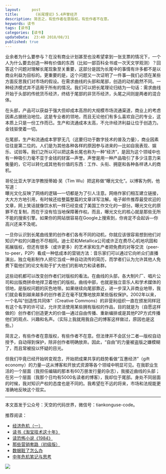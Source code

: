 ```yaml
---   
layout:     post  
title:       《长尾理论》5.4声誉经济 
description: 简言之，有些作者在意版权，有些作者不在意。      
keywords: 读书 
tags: [读书]  
categories: [读书]  
updateData:  23:40 2018/08/31   
published: true   
---  
```



业余者为什么要参与？在没有商业计划甚至也没希望拿到一张支票的情况下，一个人为什么要去创造一种有价值的东西（比如一部百科全书或一次天文学观测）？回答这个问题对理解长尾现象至关重要，这部分是因为长尾中的事情有许多都不是以商业利益为目标的。更重要的是，这个问题又一次证明了一件事—我们必须在某些方面反思我们对市场的假设。在需求曲线的头部和尾部，创造的动机截然不同。一种经济模式并不适用于所有的情况。我们可以把长尾理论归结为一句话：需求曲线开始于头部的传统货币经济，终结于尾部的非货币经济，头尾之间则是两者的混合体。  


在头部，产品可以获益于强大但却成本高昂的大规模市场流通渠道，商业上的考虑因素占据统治地位。这是专业者的领地，而且无论他们有多么喜欢自己的专业，这本质上只是一份工作而已。生产和流通成本太高，不允许经济利益让位于创造力。金钱驱使着一切。  


在尾部，生产和流通成本寥寥无几（这要归功于数字技术的普及力量），商业因素往往是第二位的。人们是为其他各种各样的原因参与进来的—比如自我表现、娱乐、试验等。我们之所以可以把这条长尾也称为一种“经济”，是因为这个领域中也有一种吸引力毫不亚于金钱的财富—声誉。声誉是用一种产品吸引了多少注意力来衡量的，它可以转化成其他有价值的东西：工作、头衔、拥趸和各种各样诱人的商机。  


哥伦比亚大学法学教授蒂姆·吴（Tim Wu）把这称做“曝光文化”。以博客为例，他写道：  
曝光文化反映了网络的逻辑—一切都是为了引人注意。网络作家们相互建立链接，大大方方地引用，有时候还给整篇整篇的文章详写注解。电子邮件推荐最受欢迎的文章，网上笑话就像饮水机一样已经变成了美国工作文化的一部分。曝光文化的原罪不在复制，而在于没有恰当地保障著作权。而且，曝光文化的核心就是那些无所不能的搜索引擎。如果你的网站很容易在Google上搜索到，你肯定不会起诉—你高兴还来不及呢。  


一旦你认识到长尾曲线里的创作者们各有不同的动机，你就应该很容易想到他们对知识产权的兴趣也不尽相同。迪士尼和Metallica公司或许正在费尽心机地巩固和拓展版权，但还有很多（或许更多）的艺术家和生产者把免费的对等交流（peer-to-peer，P2P）看成一种低成本的营销方法：音乐家们可以通过它向听众们直播演出，独立电影制作人把它当成一种自动流传的简历，而学者们认为允许其他人免费下载他们的论文有助于扩大他们的影响力和读者群。  


这些动机都可以改变创作者们对版权的看法。在曲线的头部，各大制片厂、唱片公司和出版商拼命地捍卫着他们的版权。曲线中部，也就是独立音乐人和学术媒体的领地，是版权问题的灰色地带。如果继续向尾部靠近，进一步深入非商业地带，我们就会看到越来越多的创作者正在毫不犹豫地放弃某些版权保护。2002年以来，一个名叫“创造性共同体”（Creative Commons）的非营利组织一直在颁发同样冠有这个名字的许可证，允许灵活使用某些拥有版权的作品，目的就是为（自愿这样做的）创作者们创造更大的价值—通过自由传播、重新编排或是其他P2P方式传播他们的观点、兴趣和名声。（实际上我就用我自己的博客这样做过，原因也是这些。）  



简言之，有些作者在意版权，有些作者不在意。但法律并不会区分二者—版权自动授予，自动得到保护，除非创作者明确放弃。因此，“自由”的力量被盗版之嫌模糊了，而且常被投以怀疑的目光。  


但我们毕竟已经开始转变观念，开始把成果共享的趋势看做“互惠经济”（gift economy）的力量—这从博客和开放式资源等各个领域中明显可见。在我职业生活的一个层面（我担任编辑的那本有60万册发行量的杂志），我接近曲线的头部；在另一个层面（我那个日均有5000名读者的博客），我却位于尾部。身处不同层面的时候，我对知识产权的态度也是不同的。我希望在不远的将来，市场和法规能更准确地反映这个现实。  






---


本文首发于公众号：天空的代码世界，微信号：tiankonguse-code。  


推荐阅读：  


* [经济危机（一）](https://mp.weixin.qq.com/s/hxO7oR8cLljSClYS-yE6pw)   
* [读书《淘宝技术这十年》](https://mp.weixin.qq.com/s/IeOQGh22U_1TPrf6sYYTkQ)   
* [读恐怖小说《1984》](https://mp.weixin.qq.com/s/q7HL5o_R5cqJc0b9Ll7EMw)    
* [那些营销套路（初级版）](https://mp.weixin.qq.com/s/xdvqZo9ll6kaL66Cdx)   
* [数据脏了怎么办](https://mp.weixin.qq.com/s/Blw4yxmIsE51dzzbNcfFbg)    
* [中年危机笔记与思考](https://mp.weixin.qq.com/s/dFzDtZS0JN6hhpc1DF-e_g)     



![](//res.tiankonguse.com/images/tiankonguse-support.png) 




